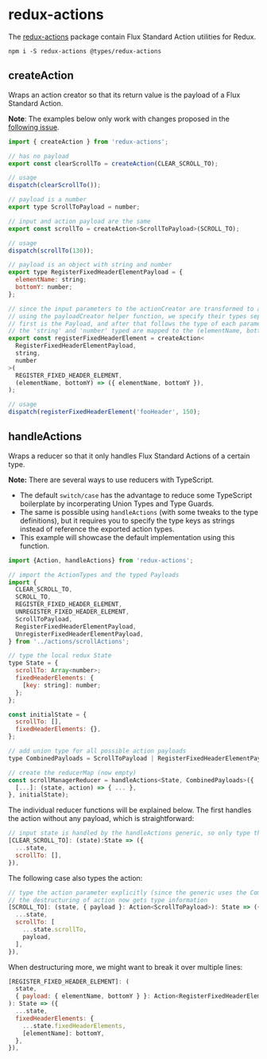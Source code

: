 # redux-actions

The [redux-actions](https://github.com/acdlite/redux-actions) package contain Flux Standard Action utilities for Redux.

```shell
npm i -S redux-actions @types/redux-actions
```

## createAction

Wraps an action creator so that its return value is the payload of a Flux Standard Action.

**Note**: The examples below only work with changes proposed in the [following issue](https://github.com/DefinitelyTyped/DefinitelyTyped/issues/15697).

```js
import { createAction } from 'redux-actions';

// has no payload
export const clearScrollTo = createAction(CLEAR_SCROLL_TO);

// usage
dispatch(clearScrollTo());
```

```js
// payload is a number
export type ScrollToPayload = number;

// input and action payload are the same
export const scrollTo = createAction<ScrollToPayload>(SCROLL_TO);

// usage
dispatch(scrollTo(130));
```

```js
// payload is an object with string and number
export type RegisterFixedHeaderElementPayload = {
  elementName: string;
  bottomY: number;
};

// since the input parameters to the actionCreator are transformed to a payload
// using the payloadCreator helper function, we specify their types separately
// first is the Payload, and after that follows the type of each parameter
// the 'string' and 'number' typed are mapped to the (elementName, bottomY) function
export const registerFixedHeaderElement = createAction<
  RegisterFixedHeaderElementPayload,
  string,
  number
>(
  REGISTER_FIXED_HEADER_ELEMENT,
  (elementName, bottomY) => ({ elementName, bottomY }),
);

// usage
dispatch(registerFixedHeaderElement('fooHeader', 150);
```

## handleActions

Wraps a reducer so that it only handles Flux Standard Actions of a certain type.

**Note:** There are several ways to use reducers with TypeScript.

* The default `switch/case` has the advantage to reduce some TypeScript boilerplate by incorperating Union Types and Type Guards.
* The same is possible using `handleActions` \(with some tweaks to the type definitions\), but it requires you to specify the type keys as strings instead of reference the exported action types.
* This example will showcase the default implementation using this function.

```js
import {Action, handleActions} from 'redux-actions';

// import the ActionTypes and the typed Payloads
import {
  CLEAR_SCROLL_TO,
  SCROLL_TO,
  REGISTER_FIXED_HEADER_ELEMENT,
  UNREGISTER_FIXED_HEADER_ELEMENT,
  ScrollToPayload,
  RegisterFixedHeaderElementPayload,
  UnregisterFixedHeaderElementPayload,
} from '../actions/scrollActions';

// type the local redux State
type State = {
  scrollTo: Array<number>;
  fixedHeaderElements: {
    [key: string]: number;
  };
};

const initialState = {
  scrollTo: [],
  fixedHeaderElements: {},
};

// add union type for all possible action payloads
type CombinedPayloads = ScrollToPayload | RegisterFixedHeaderElementPayload | UnregisterFixedHeaderElementPayload;

// create the reducerMap (now empty)
const scrollManagerReducer = handleActions<State, CombinedPayloads>({
  [...]: (state, action) => { ... },
}, initialState);
```

The individual reducer functions will be explained below. The first handles the action without any payload, which is straightforward:

```js
// input state is handled by the handleActions generic, so only type the output state
[CLEAR_SCROLL_TO]: (state):State => ({
  ...state,
  scrollTo: [],
}),
```

The following case also types the action:

```js
// type the action parameter explicitly (since the generic uses the CombinedPayloads)
// the destructuring of action now gets type information
[SCROLL_TO]: (state, { payload }: Action<ScrollToPayload>): State => ({
  ...state,
  scrollTo: [
    ...state.scrollTo,
    payload,
  ],
}),
```

When destructuring more, we might want to break it over multiple lines:

```js
[REGISTER_FIXED_HEADER_ELEMENT]: (
  state,
  { payload: { elementName, bottomY } }: Action<RegisterFixedHeaderElementPayload>,
): State => ({
  ...state,
  fixedHeaderElements: {
    ...state.fixedHeaderElements,
    [elementName]: bottomY,
  },
}),
```



